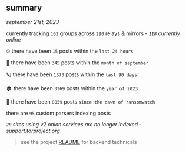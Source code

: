 
## summary
_september 21st, 2023_

currently tracking `162` groups across `290` relays & mirrors - _`118` currently online_

⏲ there have been `15` posts within the `last 24 hours`

🦈 there have been `345` posts within the `month of september`

🪐 there have been `1373` posts within the `last 90 days`

🏚 there have been `3369` posts within the `year of 2023`

🦕 there have been `8059` posts `since the dawn of ransomwatch`

there are `95` custom parsers indexing posts

_`20` sites using v2 onion services are no longer indexed - [support.torproject.org](https://support.torproject.org/onionservices/v2-deprecation/)_

> see the project [README](https://github.com/joshhighet/ransomwatch#ransomwatch--) for backend technicals
